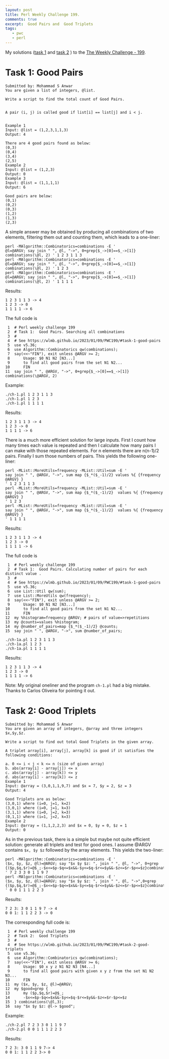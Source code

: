 ```yaml
---
layout: post
title: Perl Weekly Challenge 199.
comments: true
excerpt:  Good Pairs and  Good Triplets
tags:
   - pwc
   - perl
---
```


My solutions
([task 1](https://github.com/wlmb/perlweeklychallenge-club/blob/master/challenge-199/wlmb/perl/ch-1.pl)
and
[task 2](https://github.com/wlmb/perlweeklychallenge-club/blob/master/challenge-199/wlmb/perl/ch-2.pl)
)
to the  [The Weekly Challenge - 199](https://theweeklychallenge.org/blog/perl-weekly-challenge-199).


# Task 1: Good Pairs

    Submitted by: Mohammad S Anwar
    You are given a list of integers, @list.

    Write a script to find the total count of Good Pairs.


    A pair (i, j) is called good if list[i] == list[j] and i < j.


    Example 1
    Input: @list = (1,2,3,1,1,3)
    Output: 4

    There are 4 good pairs found as below:
    (0,3)
    (0,4)
    (3,4)
    (2,5)
    Example 2
    Input: @list = (1,2,3)
    Output: 0
    Example 3
    Input: @list = (1,1,1,1)
    Output: 6

    Good pairs are below:
    (0,1)
    (0,2)
    (0,3)
    (1,2)
    (1,3)
    (2,3)

A simple answer may be obtained by producing all combinations of two
elements, filtering them out and counting them, which leads to a one-liner:

    perl -MAlgorithm::Combinatorics=combinations -E '
    @l=@ARGV; say join " ", @l, "->", 0+grep{$_->[0]==$_->[1]} combinations(\@l, 2) ' 1 2 3 1 1 3
    perl -MAlgorithm::Combinatorics=combinations -E '
    @l=@ARGV; say join " ", @l, "->", 0+grep{$_->[0]==$_->[1]} combinations(\@l, 2) ' 1 2 3
    perl -MAlgorithm::Combinatorics=combinations -E '
    @l=@ARGV; say join " ", @l, "->", 0+grep{$_->[0]==$_->[1]} combinations(\@l, 2) ' 1 1 1 1

Results:

    1 2 3 1 1 3 -> 4
    1 2 3 -> 0
    1 1 1 1 -> 6

The full code is

     1  # Perl weekly challenge 199
     2  # Task 1:  Good Pairs. Searching all combinations
     3  #
     4  # See https://wlmb.github.io/2023/01/09/PWC199/#task-1-good-pairs
     5  use v5.36;
     6  use Algorithm::Combinatorics qw(combinations);
     7  say(<<~"FIN"), exit unless @ARGV >= 2;
     8      Usage: $0 N1 N2 [N3...]
     9      to find all good pairs from the set N1 N2...
    10      FIN
    11  say join " ", @ARGV, "->", 0+grep{$_->[0]==$_->[1]} combinations(\@ARGV, 2)

Example:

    ./ch-1.pl 1 2 3 1 1 3
    ./ch-1.pl 1 2 3
    ./ch-1.pl 1 1 1 1

Results:

    1 2 3 1 1 3 -> 4
    1 2 3 -> 0
    1 1 1 1 -> 6

There is a much more efficient solution for large inputs. First I count how many times
each value is repeated and then I calculate how many pairs I can make
with those repeated elements. For n elements there are n(n-1)/2
pairs. Finally I sum those numbers of pairs.
This yields the following one-liner:

    perl -MList::MoreUtils=frequency -MList::Util=sum -E '
    say join " ", @ARGV, "->", sum map {$_*($_-1)/2} values %{ {frequency @ARGV} }
    ' 1 2 3 1 1 3
    perl -MList::MoreUtils=frequency -MList::Util=sum -E '
    say join " ", @ARGV, "->", sum map {$_*($_-1)/2}  values %{ {frequency @ARGV} }
    ' 1 2 3
    perl -MList::MoreUtils=frequency -MList::Util=sum -E '
    say join " ", @ARGV, "->", sum map {$_*($_-1)/2}  values %{ {frequency @ARGV} }
    ' 1 1 1 1

Results:

    1 2 3 1 1 3 -> 4
    1 2 3 -> 0
    1 1 1 1 -> 6

The full code is

     1  # Perl weekly challenge 199
     2  # Task 1:  Good Pairs. Calculating number of pairs for each distinct value .
     3  #
     4  # See https://wlmb.github.io/2023/01/09/PWC199/#task-1-good-pairs
     5  use v5.36;
     6  use List::Util qw(sum);
     7  use List::MoreUtils qw(frequency);
     8  say(<<~"FIN"), exit unless @ARGV >= 2;
     9      Usage: $0 N1 N2 [N3...]
    10      to find all good pairs from the set N1 N2...
    11      FIN
    12  my %histogram=frequency @ARGV; # pairs of value=>repetitions
    13  my @counts=values %histogram;
    14  my @number_of_pairs=map {$_*($_-1)/2} @counts;
    15  say join " ", @ARGV, "->", sum @number_of_pairs;

    ./ch-1a.pl 1 2 3 1 1 3
    ./ch-1a.pl 1 2 3
    ./ch-1a.pl 1 1 1 1

Results:

    1 2 3 1 1 3 -> 4
    1 2 3 -> 0
    1 1 1 1 -> 6

Note: My original oneliner and the program `ch-1.pl` had a big
mistake. Thanks to Carlos Oliveira for pointing it out.


# Task 2: Good Triplets

    Submitted by: Mohammad S Anwar
    You are given an array of integers, @array and three integers $x,$y,$z.

    Write a script to find out total Good Triplets in the given array.

    A triplet array[i], array[j], array[k] is good if it satisfies the following conditions:

    a. 0 <= i < j < k <= n (size of given array)
    b. abs(array[i] - array[j]) <= x
    c. abs(array[j] - array[k]) <= y
    d. abs(array[i] - array[k]) <= z
    Example 1
    Input: @array = (3,0,1,1,9,7) and $x = 7, $y = 2, $z = 3
    Output: 4

    Good Triplets are as below:
    (3,0,1) where (i=0, j=1, k=2)
    (3,0,1) where (i=0, j=1, k=3)
    (3,1,1) where (i=0, j=2, k=3)
    (0,1,1) where (i=1, j=2, k=3)
    Example 2
    Input: @array = (1,1,2,2,3) and $x = 0, $y = 0, $z = 1
    Output: 0

As in the previous task, there is a simple but maybe not quite efficient solution:
generate all triplets and test for good ones. I assume @ARGV contains
`$x, $y $z` followed by the array elements. This yields the two-liner:

    perl -MAlgorithm::Combinatorics=combinations -E '
    ($x, $y, $z, @l)=@ARGV; say "$x $y $z: ", join " ", @l, "->", 0+grep
    {($p,$q,$r)=@$_;-$x<=$p-$q<=$x&&-$y<=$q-$r<=$y&&-$z<=$r-$p<=$z}combinations(\@l,3)
    ' 7 2 3 3 0 1 1 9 7
    perl -MAlgorithm::Combinatorics=combinations -E '
    ($x, $y, $z, @l)=@ARGV; say "$x $y $z: ", join " ", @l, "->",0+grep
    {($p,$q,$r)=@$_;-$x<=$p-$q<=$x&&-$y<=$q-$r<=$y&&-$z<=$r-$p<=$z}combinations(\@l,3)
    ' 0 0 1 1 1 2 2 3

Results:

    7 2 3: 3 0 1 1 9 7 -> 4
    0 0 1: 1 1 2 2 3 -> 0

The corresponding full code is:

     1  # Perl weekly challenge 199
     2  # Task 2:  Good Triplets
     3  #
     4  # See https://wlmb.github.io/2023/01/09/PWC199/#task-2-good-triplets
     5  use v5.36;
     6  use Algorithm::Combinatorics qw(combinations);
     7  say(<<~"FIN"), exit unless @ARGV >= 6;
     8      Usage: $0 x y z N1 N2 N3 [N4...]
     9      to find all good pairs with given x y z from the set N1 N2 N3...
    10      FIN
    11  my ($x, $y, $z, @l)=@ARGV;
    12  my $good=grep {
    13      my ($p,$q,$r)=@$_;
    14      -$x<=$p-$q<=$x&&-$y<=$q-$r<=$y&&-$z<=$r-$p<=$z
    15  } combinations(\@l,3);
    16  say "$x $y $z: @l-> $good";

Example:

    ./ch-2.pl 7 2 3 3 0 1 1 9 7
    ./ch-2.pl 0 0 1 1 1 2 2 3

Results:

    7 2 3: 3 0 1 1 9 7-> 4
    0 0 1: 1 1 2 2 3-> 0
